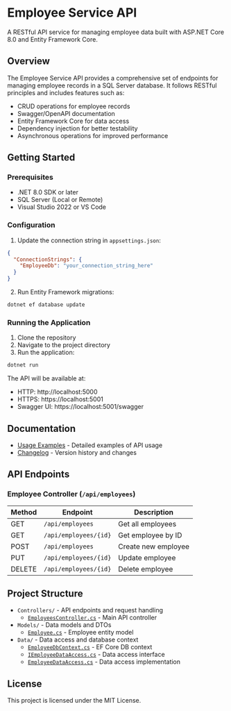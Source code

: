 # Employee Service API

A RESTful API service for managing employee data built with ASP.NET Core 8.0 and Entity Framework Core.

## Overview

The Employee Service API provides a comprehensive set of endpoints for managing employee records in a SQL Server database. It follows RESTful principles and includes features such as:

- CRUD operations for employee records
- Swagger/OpenAPI documentation
- Entity Framework Core for data access
- Dependency injection for better testability
- Asynchronous operations for improved performance

## Getting Started

### Prerequisites

- .NET 8.0 SDK or later
- SQL Server (Local or Remote)
- Visual Studio 2022 or VS Code

### Configuration

1. Update the connection string in `appsettings.json`:
```json
{
  "ConnectionStrings": {
    "EmployeeDb": "your_connection_string_here"
  }
}
```

2. Run Entity Framework migrations:
```powershell
dotnet ef database update
```

### Running the Application

1. Clone the repository
2. Navigate to the project directory
3. Run the application:
```powershell
dotnet run
```

The API will be available at:
- HTTP: http://localhost:5000
- HTTPS: https://localhost:5001
- Swagger UI: https://localhost:5001/swagger

## Documentation

- [Usage Examples](./UsageExamples.md) - Detailed examples of API usage
- [Changelog](./ChangeLog.md) - Version history and changes

## API Endpoints

### Employee Controller (`/api/employees`)

| Method | Endpoint | Description |
|--------|----------|-------------|
| GET | `/api/employees` | Get all employees |
| GET | `/api/employees/{id}` | Get employee by ID |
| POST | `/api/employees` | Create new employee |
| PUT | `/api/employees/{id}` | Update employee |
| DELETE | `/api/employees/{id}` | Delete employee |

## Project Structure

- `Controllers/` - API endpoints and request handling
  - [`EmployeesController.cs`](./Controllers/EmployeesController.cs) - Main API controller
- `Models/` - Data models and DTOs
  - [`Employee.cs`](./Models/Employee.cs) - Employee entity model
- `Data/` - Data access and database context
  - [`EmployeeDbContext.cs`](./Data/EmployeeDbContext.cs) - EF Core DB context
  - [`IEmployeeDataAccess.cs`](./Data/IEmployeeDataAccess.cs) - Data access interface
  - [`EmployeeDataAccess.cs`](./Data/EmployeeDataAccess.cs) - Data access implementation

## License

This project is licensed under the MIT License.
